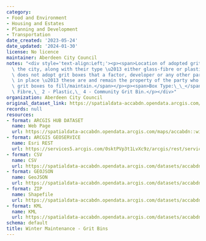 ```yaml
---
category:
- Food and Environment
- Housing and Estates
- Planning and Development
- Transportation
date_created: '2023-05-24'
date_updated: '2024-01-30'
license: No licence
maintainer: Aberdeen City Council
notes: "<div style='text-align:Left;'><p><span>Location of adopted grit boxes throughout\
  \ the city, along with their type \u2013 either glass-fibre or plastic. Note, ACC\
  \ does not adopt grit boxes that a factor, developer or any other party has put\
  \ in place \u2013 these are and remain the property of the party who installed the\
  \ grit boxes to fill/maintain.</span></p><p><span>Box Type:\_\_</span>1 - Glass\
  \ Fibre,\_ 2 - Plastic,\_ 4 - Community Grit Bin.</p></div>"
organization: Aberdeen City Council
original_dataset_link: https://spatialdata-accabdn.opendata.arcgis.com/maps/accabdn::winter-maintenance-grit-bins
records: null
resources:
- format: ARCGIS HUB DATASET
  name: Web Page
  url: https://spatialdata-accabdn.opendata.arcgis.com/maps/accabdn::winter-maintenance-grit-bins
- format: ARCGIS GEOSERVICE
  name: Esri REST
  url: https://services5.arcgis.com/0sktPVp3t1LvXc9z/arcgis/rest/services/Winter_Maintenance___Grit_Bins/FeatureServer/37
- format: CSV
  name: CSV
  url: https://spatialdata-accabdn.opendata.arcgis.com/datasets/accabdn::winter-maintenance-grit-bins.csv?where=1=1&outSR=%7B%22latestWkid%22%3A27700%2C%22wkid%22%3A27700%7D
- format: GEOJSON
  name: GeoJSON
  url: https://spatialdata-accabdn.opendata.arcgis.com/datasets/accabdn::winter-maintenance-grit-bins.geojson?where=1=1&outSR=%7B%22latestWkid%22%3A27700%2C%22wkid%22%3A27700%7D
- format: ZIP
  name: Shapefile
  url: https://spatialdata-accabdn.opendata.arcgis.com/datasets/accabdn::winter-maintenance-grit-bins.zip?where=1=1&outSR=%7B%22latestWkid%22%3A27700%2C%22wkid%22%3A27700%7D
- format: KML
  name: KML
  url: https://spatialdata-accabdn.opendata.arcgis.com/datasets/accabdn::winter-maintenance-grit-bins.kml?where=1=1&outSR=%7B%22latestWkid%22%3A27700%2C%22wkid%22%3A27700%7D
schema: default
title: Winter Maintenance - Grit Bins
---
```

